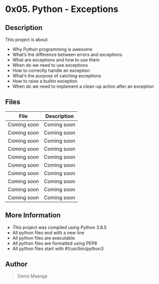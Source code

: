 # 0x05. Python - Exceptions

## Description

This project is about:

* Why Python programming is awesome
* What’s the difference between errors and exceptions
* What are exceptions and how to use them
* When do we need to use exceptions
* How to correctly handle an exception
* What’s the purpose of catching exceptions
* How to raise a builtin exception
* When do we need to implement a clean-up action after an exception

## Files

File | Description
--- | ---
Coming soon | Coming soon
Coming soon | Coming soon
Coming soon | Coming soon
Coming soon | Coming soon
Coming soon | Coming soon
Coming soon | Coming soon
Coming soon | Coming soon
Coming soon | Coming soon
Coming soon | Coming soon
Coming soon | Coming soon

## More Information

* This project was compiled using Python 3.8.5
* All python files end with a new line
* All python files are executable
* All python files are formatted using PEP8
* All python files start with #!/usr/bin/python3

## Author

> Denis Maanga
